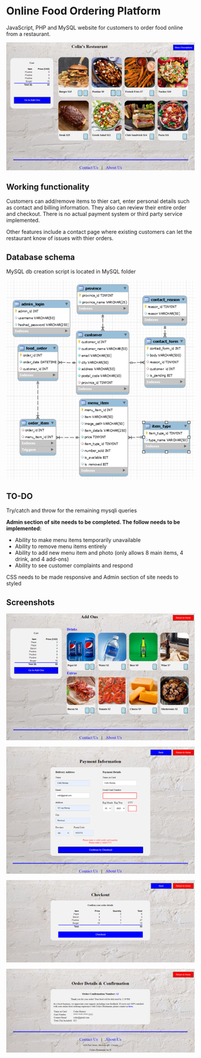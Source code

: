 # Online Food Ordering Platform

JavaScript, PHP and MySQL website for customers to order food online from a restaurant.

![Index](https://github.com/colingmurney/Restaurant/blob/main/README/index.png)

## Working functionality

Customers can add/remove items to thier cart, enter personal details such as contact and billing information.
They also can review their entire order and checkout. There is no actual payment system or third party service implemented.

Other features include a contact page where existing customers can let the restaurant know of issues with thier orders.

## Database schema

MySQL db creation script is located in MySQL folder

![Screenshot](README/schema.png)

## TO-DO

Try/catch and throw for the remaining mysqli queries

<b>Admin section of site needs to be completed. The follow needs to be implemented:</b>

- Ability to make menu items temporarily unavailable
- Ability to remove menu items entirely
- Ability to add new menu item and photo (only allows 8 main items, 4 drink, and 4 add-ons)
- Ability to see customer complaints and respond

CSS needs to be made responsive and Admin section of site needs to styled

## Screenshots

![Add-ons](https://github.com/colingmurney/Restaurant/blob/main/README/add-ons.PNG)

![Payment](https://github.com/colingmurney/Restaurant/blob/main/README/payment.png)

![Checkout](https://github.com/colingmurney/Restaurant/blob/main/README/checkout.png)

![Confirmation](https://github.com/colingmurney/Restaurant/blob/main/README/confirmation.png)
